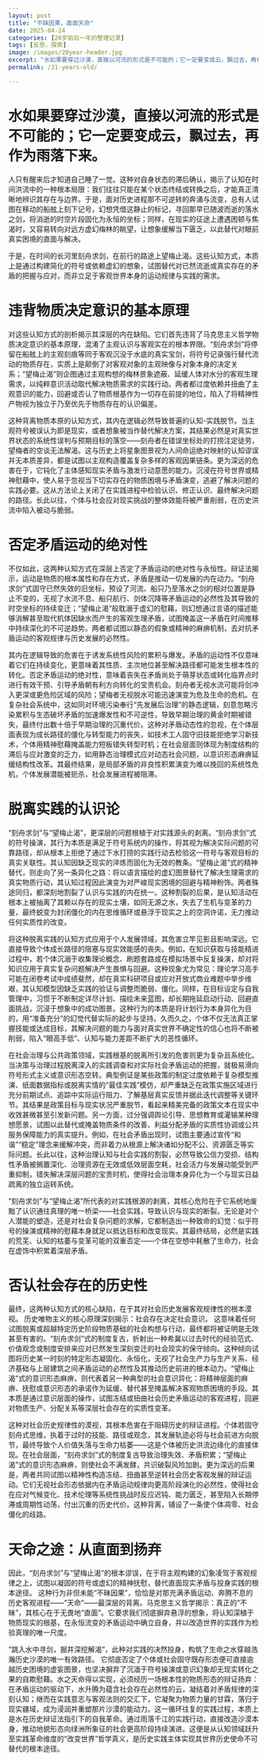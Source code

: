 ```yaml
---
layout: post
title: "不昧因果，直面天命"
date: 2025-04-24
categories: [20岁前后一年的整理记录]
tags: [反思，探索]
image: /images/20year-header.jpg
excerpt: "水如果要穿过沙漠，直接以河流的形式是不可能的；它一定要变成云，飘过去，再作为雨落下来。"
permalink: /21-years-old/  

---
```


<div class="travel-container">
  <div class="travel-header">
    <h1 class="travel-title">水如果要穿过沙漠，直接以河流的形式是不可能的；它一定要变成云，飘过去，再作为雨落下来。</h1>
  </div>
  
人只有醒来后才知道自己睡了一觉。这种对自身状态的滞后确认，揭示了认知在时间洪流中的一种根本局限：我们往往只能在某个状态终结或转换之后，才能真正清晰地辨识其存在与边界。于是，面对历史进程那不可逆转的奔涌与流变，总有人试图在移动的船舷上刻下记号，幻想凭借这静止的标记，寻回那早已随波而逝的落水之剑，将消逝的时空片段固化为永恒的坐标；同样，在现实的征途上遭遇困顿与焦渴时，又容易转向对远方虚幻梅林的眺望，让想象缓解当下匮乏，以此替代对眼前真实困境的直面与解决。

于是，在时间的长河里刻舟求剑，在前行的路途上望梅止渴。这些认知方式，本质上是通过构建简化的符号或依赖虚幻的想象，试图替代对已然流逝或真实存在的矛盾的把握与应对，而非立足于客观世界本身的运动规律与实践的需求。

<div class="travel-container">
  <div class="travel-header">
    <h1 class="travel-title">违背物质决定意识的基本原理</h2>
  </div>

对这些认知方式的剖析揭示其深层的内在缺陷。它们首先违背了马克思主义哲学物质决定意识的基本原理，混淆了主观认识与客观实在的根本界限。“刻舟求剑”将停留在船舷上的主观刻痕等同于客观沉没于水底的真实宝剑，将符号记录强行替代流动的物质存在，实质上是颠倒了对客观对象的主观映像与对象本身的决定关系；“望梅止渴”则企图通过主观构想的梅林景象遮蔽、延缓人体对水分的客观生理需求，以纯粹意识活动取代解决物质需求的实践行动。两者都过度依赖并扭曲了主观意识的能力，回避或否认了物质根基作为一切存在前提的地位，陷入了将精神性产物视为独立于乃至优先于物质存在的认识偏差。

这种背离物质本原的认知方式，其内在逻辑必然导致普遍的认知-实践脱节。当主观符号被误认为即是现实，或者想象被当作替代解决方案，其结果必然是对真实世界状态的系统性误判与预期目标的落空——刻舟者在错误坐标处的打捞注定徒劳，望梅者的空谈无法解渴。这与历史上将星象图景视为人间命运绝对映射的认知谬误并无本质差异，都是试图以主观构造覆盖复杂多样的客观因果链条。更为深远的危害在于，它钝化了主体感知现实矛盾与激发行动意愿的能力。沉浸在符号世界或精神慰藉中，使人易于忽视当下切实存在的物质困境与矛盾演变，逃避了解决问题的实践必要。这从方法论上关闭了在实践进程中检验认识、修正认识、最终解决问题的路径。长此以往，个体与社会应对现实挑战的整体效能将被严重削弱，在历史洪流中陷入被动与脆弱。

<div class="travel-container">
  <div class="travel-header">
    <h1 class="travel-title">否定矛盾运动的绝对性</h2>
  </div>

不仅如此，这两种认知方式在深层上否定了矛盾运动的绝对性与永恒性。辩证法揭示，运动是物质的根本属性和存在方式，矛盾是推动一切发展的内在动力。“刻舟求剑”式固守已然失效的旧坐标，预设了河流、船只乃至落水之剑的相对位置是静止不变的，无视了水流不息、船只航行、剑体沉降等矛盾运动的必然性及其导致的时空坐标的持续变迁；“望梅止渴”般耽溺于虚幻的慰藉，则幻想通过言语的描述能够消解甚至取代机体因缺水而产生的客观生理矛盾，试图掩盖这一矛盾在时间推移中持续深化的不可逆趋势。两者都试图以静态的假象或精神的麻痹机制，去对抗矛盾运动的客观规律与历史发展的必然性。

其内在逻辑导致的危害在于诱发系统性风险的累积与爆发。矛盾的运动性不仅意味着它们在持续变化，更意味着其性质、主次地位甚至解决路径都可能发生根本性的转化。否定矛盾运动的绝对性，意味着丧失在矛盾尚处于萌芽状态或转化临界点时进行有效干预、引导矛盾朝有利方向转化的宝贵机会。刻舟者无视水流可能将剑冲入更深或更危险区域的风险；望梅者无视脱水可能迅速演变为危及生命的危机。在复杂社会系统中，这如同对环境污染奉行“先发展后治理”的静态逻辑，刻意忽略污染累积与生态破坏矛盾的加速爆发性和不可逆性，导致早期治理的黄金时期被错失，最终付出数十倍于早期治理的沉重代价。这种对矛盾动态性的忽视，在个体层面表现为成长路径的僵化与转型能力的丧失，如技术工人固守旧技能拒绝学习新技术，个体用精神慰藉掩盖能力短板错失转型时机；在社会层面则体现为制度结构的滞后与应对激变的乏力，如用静态治理模式应对动态社会问题，以意识形态麻痹延缓结构性改革。其最终结果，是局部矛盾的非良性积累演变为难以挽回的系统性危机，个体发展潜能被扼杀，社会发展进程被阻滞。

<div class="travel-container">
  <div class="travel-header">
    <h1 class="travel-title">脱离实践的认识论</h2>
  </div>

“刻舟求剑”与“望梅止渴”，更深层的问题根植于对实践源头的剥离。“刻舟求剑”式的符号操演，其行为本质是满足于符号系统内的操作，将其视为解决实际问题的可靠路径，却从根本上拒绝了通过下水打捞的实践行动去检验这一符号与客观目标的真实关联性。其认知因缺乏现实的淬炼而固化为无效的教条。“望梅止渴”式的精神替代，则走向了另一条异化之路：将以语言描绘的虚幻图景替代了解决生理需求的真实物质行动，其认知过程因此演变为对严峻现实困境的回避与精神粉饰。两者殊途同归，都深刻地割裂了认识与实践的内在统一。这种割裂的后果，是认知活动在根本上被抽离了其赖以存在的现实土壤，如同无源之水，失去了生机与变革的力量，最终蜕变为封闭僵化的内在思维循环或悬浮于现实之上的空洞许诺，无力推动任何实质性的改变。

将这种脱离实践的认知方式应用于个人发展领域，其危害立竿见影且影响深远。它直接导致个体成长路径的阻塞与现实效能感的丧失。例如，在知识获取与技能精进过程中，若个体沉溺于收集理论概念、刷题套路或在模拟场景中反复操演，却对将知识应用于真实复杂问题解决产生畏惧与回避。这种现象尤为常见：理论学习高手可能在闭卷考试中成绩斐然，却在真实科研项目或应对开放式商业难题中举步维艰，其认知模型因缺乏实践的验证与调整而脆弱、僵化。同样，在目标设定与自我管理中，习惯于不断制定详尽计划、描绘未来蓝图，却长期拖延启动行动、回避直面挑战，沉浸于想象中的成功图景。这种行为的本质是将计划行为本身异化为目的，用“准备充分”的幻觉代替实际的起步与坚持。久而久之，个体不仅无法真正掌握技能或达成目标，其解决问题的能力与面对真实世界不确定性的信心也将不断被削弱，陷入“眼高手低”、认知与能力差距不断扩大的恶性循环。

在社会治理与公共政策领域，实践根基的脱离所引发的危害则更为复杂且系统化。当决策与治理过程脱离深入的实践调查和对实际社会矛盾运动的把握，就极易滑向符号形式主义或意识形态空转。典型例证是某些政策的制定过度依赖于复杂模型推演、纸面数据指标或脱离实情的“最佳实践”模仿，却严重缺乏在政策实施区域进行充分前期试点、追踪中实际运行阻力、了解基层真实反馈并据此迭代调整等关键环节。其结果是政策目标与现实状况严重脱节，看起来精美完备的政策文本在现实中收效甚微甚至引发新问题。另一方面，过分强调舆论引导、思想教育或灌输某种理想愿景，试图以此替代或掩盖物质条件的改善、利益分配矛盾的实质性协调或公共服务保障能力的真实提升。例如，在社会矛盾出现时，试图主要通过宣传“和谐”“稳定”理念来缓解冲突，而非着力从根源上解决诸如分配不公、资源匮乏等实际问题。长此以往，这种治理认知与社会实践的割裂，必然导致公信力受损、结构性矛盾被搁置深化、治理资源在无效或低效层面空耗，社会活力与发展动能受到严重抑制，错失解决深层问题的宝贵时机，使得社会治理本身异化为一个与现实日益疏离的独立运转系统。

“刻舟求剑”与“望梅止渴”所代表的对实践根源的剥离，其核心危险在于它系统地废黜了认识通往真理的唯一桥梁——社会实践，导致认识与现实的断裂。无论是对个人潜能的塑造，还是对社会复杂问题的求解，它都制造出一种致命的幻觉：似乎符号的操演或精神的慰藉本身就足以抵达目标和改变现实。其最终结局，必然是实践的荒芜、认知的枯萎与变革可能的双重否定——个体在空想中耗散了生命力，社会在虚饰中积累着深层矛盾。

<div class="travel-container">
  <div class="travel-header">
    <h1 class="travel-title">否认社会存在的历史性</h2>
  </div>

最终，这两种认知方式的核心缺陷，在于其对社会历史发展客观规律性的根本漠视。 历史唯物主义的核心原理深刻揭示：社会存在决定社会意识。 这意味着任何试图脱离或超越特定历史阶段物质基础的社会构想与行动，最终都将被证明是无效甚至有害的。“刻舟求剑”式的制度复古，折射出一种希冀以过去时代的经验范式、价值观念或制度安排来应对已然发生深刻变迁的社会现实的保守倾向。这种倾向试图将历史某一时刻的特定形态凝固化、永恒化，无视了社会生产力与生产关系、经济基础与上层建筑之间矛盾运动的必然性及其推动历史前进的根本动力。“望梅止渴”式的意识形态麻痹，则代表着另一种典型的社会意识异化：将精神层面的麻痹、抚慰或意识形态的承诺作为延缓、替代甚至掩盖解决客观物质困境的手段。其本质是通过意识层面的操作，试图冻结或扭曲社会历史矛盾运动的客观进程，回避对物质生产、分配关系等深层社会存在的实质性变革。

这种对社会历史规律性的漠视，其根本危害在于阻碍历史的辩证进程。个体若固守刻舟式思维，执着于过时的技能、路径或观念，其发展轨迹必将与社会前进方向脱节，最终导致个人价值失落与生命力枯萎——这是个体被历史洪流边缘化的直接体现。在社会层面，“刻舟求剑”式的制度复古导致治理失效、矛盾积累；“望梅止渴”式的意识形态麻痹，则使社会不满发酵，共识破裂风险加剧。更为深远的后果是，两者共同试图以精神性构造冻结、扭曲甚至逆转社会历史客观发展的辩证运动。它们无视社会形态依据内在矛盾运动规律向更高阶段演化的必然性，使得社会在应对气候变化、技术伦理等系统性挑战时反应迟钝、能力匮乏，甚至陷入长期停滞或周期性动荡，付出沉重的历史代价。这种背离，铺设了一条使个体凋零、社会僵化的歧路。

<div class="travel-container">
  <div class="travel-header">
    <h1 class="travel-title">天命之途：从直面到扬弃</h2>
  </div>

因此，“刻舟求剑”与“望梅止渴”的根本谬误，在于将主观构建的幻象凌驾于客观规律之上，试图以凝固的符号或虚幻的精神抚慰，替代直面现实矛盾与投身实践的根本途径。 这种行为非但未能“不昧因果”，恰恰是对那充满矛盾运动、奔腾不息的历史客观进程——“天命”——最深层的背离。马克思主义哲学揭示：真正的“不昧”，其核心在于无畏地“直面”。它要求我们彻底摒弃悬浮的想象，将认知深植于物质现实的根基，在永恒流变的矛盾运动中确立自身，并以改造世界的实践作为检验真理的唯一尺度。

“跳入水中寻剑，掘井深挖解渴”，此种对实践的决然投身，构筑了生命之水穿越浩瀚历史沙漠的唯一有效路径。 它彻底否定了个体或社会固守既存形态便可直接逾越历史困境的虚妄图景，也坚决摒弃了沉湎于符号操演或意识幻象却无现实转化之果的自欺慰藉。水之天命得以实现，必须经历一场根本性的物质形态的辩证扬弃：在矛盾运动的驱动下，水升腾为蕴含社会存在必然性的云，凝结着对矛盾规律的深刻认知；继而在实践意志与客观法则的交汇下，它凝聚为物质力量的甘霖，落归于现实疆域，成为浸润并重塑那片沙漠的能动力。这一循环往复的实践过程，本质上是水在历史辩证法指引下的自我革命。通过雨落千江的实践行动，直接改造沙漠本身，推动地貌形态向绿洲所象征的社会更高阶段持续演进。这便是从认知领域跃升至实践革命维度的“改变世界”哲学真义，是历史实践主体实现其世界历史使命不可替代的根本途径。
